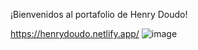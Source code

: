 ¡Bienvenidos al portafolio de Henry Doudo!

https://henrydoudo.netlify.app/
![image](https://github.com/HenryDc1/miportafolio/assets/115980729/174fa0f7-80c0-4040-b6e9-7e3d88e40898)


